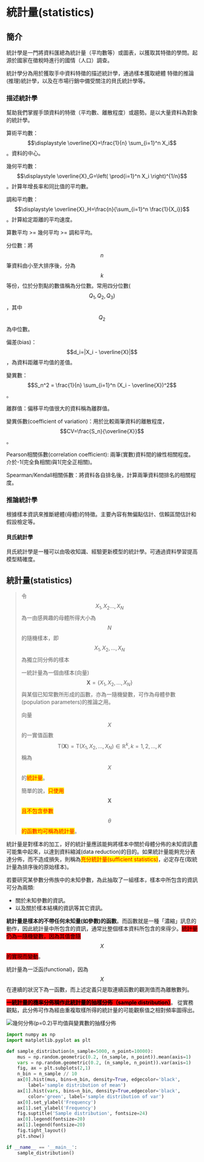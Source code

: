 # 統計量(statistics)

## 簡介

統計學是一門將資料匯總為統計量（平均數等）或圖表，以獲取其特徵的學問。起源於國家在徵稅時進行的國情（人口）調查。

統計學分為用於獲取手中資料特徵的描述統計學，通過樣本獲取總體 特徵的推論(推理)統計學，以及在市場行銷中備受關注的貝氏統計學等。

### 描述統計學

幫助我們掌握手頭資料的特徵（平均數、離散程度）或趨勢。是以大量資料為對象的統計學。

算術平均數：$$\displaystyle \overline{X}=\frac{1}{n} \sum_{i=1}^n X_i$$。資料的中心。

幾何平均數：$$\displaystyle \overline{X}_G=\left( \prod{i=1}^n X_i \right)^{1/n}$$。計算年增長率和同比值的平均數。

調和平均數：$$\displaystyle \overline{X}_H=\frac{n}{\sum_{i=1}^n \frac{1}{X_i}}$$。計算給定距離的平均速度。

算數平均 >= 幾何平均 >= 調和平均。

分位數：將$$n$$筆資料由小至大排序後，分為$$k$$等份，位於分割點的數值稱為分位數。常用四分位數($$Q_1, Q_2, Q_3)$$，其中$$Q_2$$為中位數。

偏差(bias)：$$d_i=|X_i - \overline{X}|$$，為資料距離平均值的差值。

變異數：$$S_n^2 = \frac{1}{n} \sum_{i=1}^n (X_i - \overline{X})^2$$。

離群值：偏移平均值很大的資料稱為離群值。

變異係數(coefficient of variation)：用於比較兩筆資料的離散程度，$$CV=\frac{S_n}{\overline{X}}$$。

Pearson相關係數(correlation coefficient): 兩筆(實數)資料間的線性相關程度。介於-1(完全負相關)與1(完全正相關)。

Spearman/Kendall相關係數：將資料各自排名後，計算兩筆資料間排名的相關程度。

### 推論統計學

根據樣本資訊來推斷總體(母體)的特徵。主要內容有無偏點估計、信賴區間估計和假設檢定等。

#### 貝氏統計學

貝氏統計學是一種可以由吸收知識、經驗更新模型的統計學。可通過資料學習提高模型精確度。

## 統計量(statistics)

> 令$$X_1,X_2\ldots,X_N$$ 為一由感興趣的母體所得大小為$$N$$的隨機樣本，即$$X_1,X_2, \ldots,X_N$$為獨立同分佈的樣本
>
> &#x20;一統計量為一個由樣本(向量)$$\mathbf{X}=\{X_1,X_2, \ldots,X_N\}$$ 與某個已知常數所形成的函數，亦為一隨機變數，可作為母體參數(population parameters)的推論之用。
>
> 向量$$X$$的一實值函數$$\mathrm{T}(\mathbf{X})=\mathrm{T}(X_1,X_2,\ldots ,X_N ) \in \mathbb{R}^k, k=1,2,\dots,K$$稱為$$X$$的<mark style="color:red;">統計量</mark>。
>
> 簡單的說，<mark style="color:red;">只使用</mark>$$\mathbf{X}$$<mark style="color:red;">且不包含參數</mark>$$\theta$$<mark style="color:red;">的函數均可稱為統計量</mark>。

統計量是對樣本的加工，好的統計量應該能夠將樣本中關於母體分佈的未知資訊盡可能集中起來，以達到資料縮減(data reduction)的目的。如果統計量能夠充分表達分佈，而不造成損失，則稱為<mark style="color:red;">充分統計量(sufficient statistics)</mark>，必定存在(取統計量為排序後的原始樣本)。

若要研究某參數分佈族中的未知參數，為此抽取了一組樣本，樣本中所包含的資訊可分為兩類:

* 關於未知參數的資訊。
* 以及關於樣本結構的資訊等其它資訊。

**統計量是樣本的不帶任何未知量(如參數)的函數**。而函數就是一種「濃縮」訊息的動作，因此統計量中所包含的資訊，通常比整個樣本資料所包含的來得少。<mark style="background-color:red;">統計量仍為一隨機變數，因為其值會隨</mark>$$X$$<mark style="background-color:red;">的實現而變動</mark>。

統計量為一泛函(functional)，因為$$X$$在連續的狀況下為一函數，而上述定義只是取連續函數的觀測值而為離散數列。

<mark style="background-color:red;">**一統計量的機率分佈稱作此統計量的抽樣分佈（sample distribution）**</mark>。從實務觀點，此分佈可作為經由重複取樣所得的統計量的可能觀察值之相對頻率圖得出。

![幾何分佈(p=0.2)平均值與變異數的抽樣分佈](../../.gitbook/assets/sample\_dist-min.png)



```python
import numpy as np
import matplotlib.pyplot as plt

def sample_distribution(n_sample=5000, n_point=10000):
    mus = np.random.geometric(0.2, (n_sample, n_point)).mean(axis=1)   # size: n_sample
    vars = np.random.geometric(0.2, (n_sample, n_point)).var(axis=1)
    fig, ax = plt.subplots(2,1)
    n_bin = n_sample // 10
    ax[0].hist(mus, bins=n_bin, density=True, edgecolor='black', 
        label='sample distribution of mean')
    ax[1].hist(vars, bins=n_bin, density=True,edgecolor='black', 
        color='green', label='sample distribution of var')
    ax[0].set_ylabel('Frequency')
    ax[1].set_ylabel('Frequency')
    fig.suptitle('Sample distribution', fontsize=24)
    ax[0].legend(fontsize=20)
    ax[1].legend(fontsize=20)
    fig.tight_layout()
    plt.show()

if __name__ == '__main__':
    sample_distribution()
```









##
